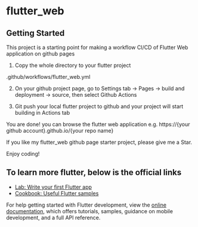 # flutter_web

## Getting Started

This project is a starting point for making a workflow CI/CD of Flutter Web application on github pages

1. Copy the whole directory to your flutter project

.github/workflows/flutter_web.yml


2. On your github project page, go to Settings tab -> Pages -> build and deployment -> source, then select Github Actions

3. Git push your local flutter project to github and your project will start building in Actions tab

You are done! you can browse the flutter web application e.g. https://{your github account}.github.io/{your repo name}

If you like my flutter_web github page starter project, please give me a Star.

Enjoy coding!

## To learn more flutter, below is the official links


- [Lab: Write your first Flutter app](https://docs.flutter.dev/get-started/codelab)
- [Cookbook: Useful Flutter samples](https://docs.flutter.dev/cookbook)

For help getting started with Flutter development, view the
[online documentation](https://docs.flutter.dev/), which offers tutorials,
samples, guidance on mobile development, and a full API reference.

